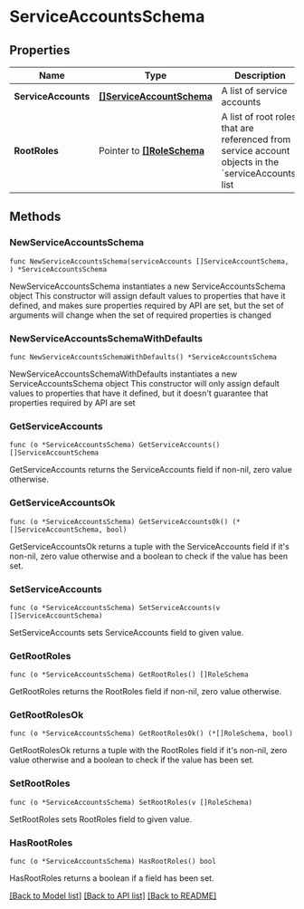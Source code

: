 # ServiceAccountsSchema

## Properties

Name | Type | Description | Notes
------------ | ------------- | ------------- | -------------
**ServiceAccounts** | [**[]ServiceAccountSchema**](ServiceAccountSchema.md) | A list of service accounts | 
**RootRoles** | Pointer to [**[]RoleSchema**](RoleSchema.md) | A list of root roles that are referenced from service account objects in the &#x60;serviceAccounts&#x60; list | [optional] 

## Methods

### NewServiceAccountsSchema

`func NewServiceAccountsSchema(serviceAccounts []ServiceAccountSchema, ) *ServiceAccountsSchema`

NewServiceAccountsSchema instantiates a new ServiceAccountsSchema object
This constructor will assign default values to properties that have it defined,
and makes sure properties required by API are set, but the set of arguments
will change when the set of required properties is changed

### NewServiceAccountsSchemaWithDefaults

`func NewServiceAccountsSchemaWithDefaults() *ServiceAccountsSchema`

NewServiceAccountsSchemaWithDefaults instantiates a new ServiceAccountsSchema object
This constructor will only assign default values to properties that have it defined,
but it doesn't guarantee that properties required by API are set

### GetServiceAccounts

`func (o *ServiceAccountsSchema) GetServiceAccounts() []ServiceAccountSchema`

GetServiceAccounts returns the ServiceAccounts field if non-nil, zero value otherwise.

### GetServiceAccountsOk

`func (o *ServiceAccountsSchema) GetServiceAccountsOk() (*[]ServiceAccountSchema, bool)`

GetServiceAccountsOk returns a tuple with the ServiceAccounts field if it's non-nil, zero value otherwise
and a boolean to check if the value has been set.

### SetServiceAccounts

`func (o *ServiceAccountsSchema) SetServiceAccounts(v []ServiceAccountSchema)`

SetServiceAccounts sets ServiceAccounts field to given value.


### GetRootRoles

`func (o *ServiceAccountsSchema) GetRootRoles() []RoleSchema`

GetRootRoles returns the RootRoles field if non-nil, zero value otherwise.

### GetRootRolesOk

`func (o *ServiceAccountsSchema) GetRootRolesOk() (*[]RoleSchema, bool)`

GetRootRolesOk returns a tuple with the RootRoles field if it's non-nil, zero value otherwise
and a boolean to check if the value has been set.

### SetRootRoles

`func (o *ServiceAccountsSchema) SetRootRoles(v []RoleSchema)`

SetRootRoles sets RootRoles field to given value.

### HasRootRoles

`func (o *ServiceAccountsSchema) HasRootRoles() bool`

HasRootRoles returns a boolean if a field has been set.


[[Back to Model list]](../README.md#documentation-for-models) [[Back to API list]](../README.md#documentation-for-api-endpoints) [[Back to README]](../README.md)


